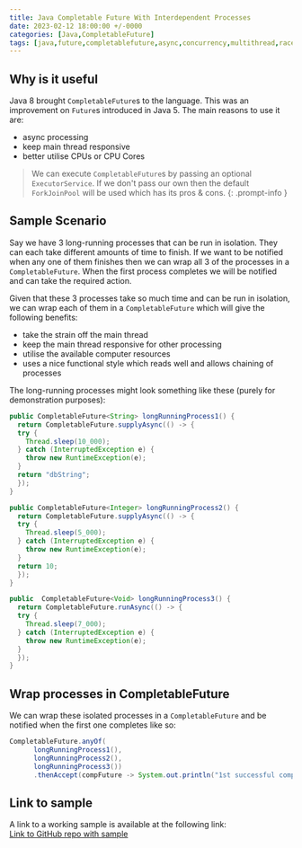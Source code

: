 ```yaml
---
title: Java Completable Future With Interdependent Processes
date: 2023-02-12 18:00:00 +/-0000
categories: [Java,CompletableFuture]
tags: [java,future,completablefuture,async,concurrency,multithread,race]
---
```


## Why is it useful
Java 8 brought `CompletableFuture`s to the language. This was an improvement on `Future`s introduced in Java 5. The main reasons to use it are:
- async processing
- keep main thread responsive
- better utilise CPUs or CPU Cores

> We can execute `CompletableFuture`s by passing an optional `ExecutorService`. If we don't pass our own then the default `ForkJoinPool` will be used which has its pros & cons. 
{: .prompt-info }

## Sample Scenario
Say we have 3 long-running processes that can be run in isolation. They can each take different amounts of time to finish. If we want to be notified when any one of them finishes then we can wrap all 3 of the processes in a `CompletableFuture`. When the first process completes we will be notified and can take the required action.  

Given that these 3 processes take so much time and can be run in isolation, we can wrap each of them in a `CompletableFuture` which will give the following benefits:
- take the strain off the main thread
- keep the main thread responsive for other processing
- utilise the available computer resources
- uses a nice functional style which reads well and allows chaining of processes

The long-running processes might look something like these (purely for demonstration purposes):
```java
public CompletableFuture<String> longRunningProcess1() {
  return CompletableFuture.supplyAsync(() -> {
  try {
    Thread.sleep(10_000);
  } catch (InterruptedException e) {
    throw new RuntimeException(e);
  }
  return "dbString";
  });
}

public CompletableFuture<Integer> longRunningProcess2() {
  return CompletableFuture.supplyAsync(() -> {
  try {
    Thread.sleep(5_000);
  } catch (InterruptedException e) {
    throw new RuntimeException(e);
  }
  return 10;
  });
}

public  CompletableFuture<Void> longRunningProcess3() {
  return CompletableFuture.runAsync(() -> {
  try {
    Thread.sleep(7_000);
  } catch (InterruptedException e) {
    throw new RuntimeException(e);
  }
  });
}
```

## Wrap processes in CompletableFuture
We can wrap these isolated processes in a `CompletableFuture` and be notified when the first one completes like so:

```java
CompletableFuture.anyOf(
      longRunningProcess1(),
      longRunningProcess2(),
      longRunningProcess3())
      .thenAccept(compFuture -> System.out.println("1st successful completable future completed " + compFuture.toString()));
```

## Link to sample
A link to a working sample is available at the following link:  
[Link to GitHub repo with sample](https://github.com/eternalgooner/java-samples/blob/main/src/main/java/java8/completablefuture/CompletableFutureOnlyNeedOneToFinish.java)
